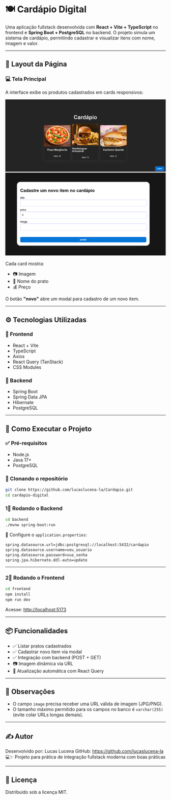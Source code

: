 # 🍽️ Cardápio Digital

Uma aplicação fullstack desenvolvida com **React + Vite + TypeScript** no frontend e **Spring Boot + PostgreSQL** no backend. O projeto simula um sistema de cardápio, permitindo cadastrar e visualizar itens com nome, imagem e valor.

---

## 📸 Layout da Página

### 💻 Tela Principal

A interface exibe os produtos cadastrados em cards responsivos:

![Cardápio](./assets/cardapio-preview.png)
![Cadastro](./assets/cadastro-preview.png)

Cada card mostra:

* 📷 Imagem
* 📝 Nome do prato
* 💰 Preço

O botão **"novo"** abre um modal para cadastro de um novo item.

---

## ⚙️ Tecnologias Utilizadas

### 🔹 Frontend

* React + Vite
* TypeScript
* Axios
* React Query (TanStack)
* CSS Modules

### 🔸 Backend

* Spring Boot
* Spring Data JPA
* Hibernate
* PostgreSQL

---

## 🚀 Como Executar o Projeto

### ✅ Pré-requisitos

* Node.js
* Java 17+
* PostgreSQL

### 📁 Clonando o repositório

```bash
git clone https://github.com/lucaslucena-la/Cardapio.git
cd cardapio-digital
```

### 1⃣ Rodando o Backend

```bash
cd backend
./mvnw spring-boot:run
```

📌 Configure o `application.properties`:

```properties
spring.datasource.url=jdbc:postgresql://localhost:5432/cardapio
spring.datasource.username=seu_usuario
spring.datasource.password=sua_senha
spring.jpa.hibernate.ddl-auto=update
```

---

### 2⃣ Rodando o Frontend

```bash
cd frontend
npm install
npm run dev
```

Acesse: [http://localhost:5173](http://localhost:5173)

---

## 📦 Funcionalidades

* ✅ Listar pratos cadastrados
* ✅ Cadastrar novo item via modal
* ✅ Integração com backend (POST + GET)
* 📷 Imagem dinâmica via URL
* 🔁 Atualização automática com React Query

---


## 📌 Observações

* O campo `image` precisa receber uma URL válida de imagem (JPG/PNG).
* O tamanho máximo permitido para os campos no banco é `varchar(255)` (evite colar URLs longas demais).


---

## ✍️ Autor

Desenvolvido por: Lucas Lucena
GitHub: https://github.com/lucaslucena-la 💻✨
Projeto para prática de integração fullstack moderna com boas práticas

---

## 📜 Licença

Distribuído sob a licença MIT.
